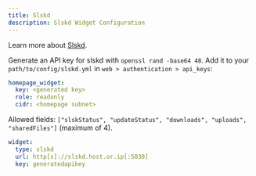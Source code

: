 ```yaml
---
title: Slskd
description: Slskd Widget Configuration
---
```


Learn more about [Slskd](https://github.com/slskd/slskd).

Generate an API key for slskd with `openssl rand -base64 48`.
Add it to your `path/to/config/slskd.yml` in `web > authentication > api_keys`:

```yaml
homepage_widget:
  key: <generated key>
  role: readonly
  cidr: <homepage subnet>
```

Allowed fields: `["slskStatus", "updateStatus", "downloads", "uploads", "sharedFiles"]` (maximum of 4).

```yaml
widget:
  type: slskd
  url: http[s]://slskd.host.or.ip[:5030]
  key: generatedapikey
```
